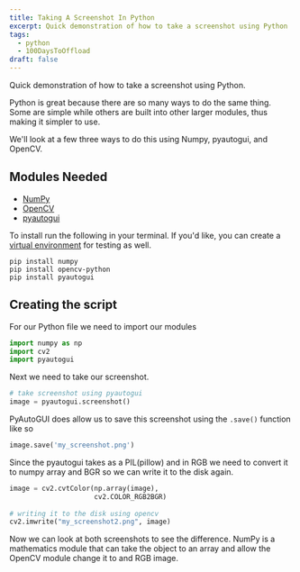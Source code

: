 ```yaml
---
title: Taking A Screenshot In Python
excerpt: Quick demonstration of how to take a screenshot using Python
tags: 
  - python
  - 100DaysToOffload
draft: false
---
```


Quick demonstration of how to take a screenshot using Python.

Python is great because there are so many ways to do the same thing. Some are simple while others are built into other larger modules, thus making it simpler to use.

We'll look at a few three ways to do this using Numpy, pyautogui, and OpenCV.

## Modules Needed

- [NumPy](https://numpy.org/)
- [OpenCV](https://opencv.org/)
- [pyautogui](https://pypi.org/project/PyAutoGUI/)

To install run the following in your terminal. If you'd like, you can create a [virtual environment](/blog/python-virtual-environments/) for testing as well.

```shell
pip install numpy
pip install opencv-python
pip install pyautogui
```

## Creating the script

For our Python file we need to import our modules

```python
import numpy as np
import cv2
import pyautogui
```

Next we need to take our screenshot.

```python
# take screenshot using pyautogui
image = pyautogui.screenshot()
```

PyAutoGUI does allow us to save this screenshot using the ```.save()``` function like so

```python
image.save('my_screenshot.png')
```

Since the pyautogui takes as a PIL(pillow) and in RGB we need to convert it to numpy array and BGR so we can write it to the disk again.

```python
image = cv2.cvtColor(np.array(image),
                     cv2.COLOR_RGB2BGR)
   
# writing it to the disk using opencv
cv2.imwrite("my_screenshot2.png", image)
```

Now we can look at both screenshots to see the difference. NumPy is a mathematics module that can take the object to an array and allow the OpenCV module change it to and RGB image.
